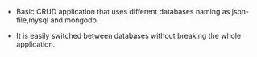 - Basic CRUD application that uses different databases naming as json-file,mysql and mongodb.

- It is easily switched between databases without breaking the whole application.
